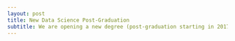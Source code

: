 ```yaml
---
layout: post
title: New Data Science Post-Graduation
subtitle: We are opening a new degree (post-graduation starting in 2017) at <a href="http://ciencias.ulisboa.pt">Faculdade de Ciências da Universidade de Lisboa</a> on <a href="http://datascience.campus.ciencias.ulisboa.pt/">Data Science</a>. I am a member of the coordinating commission and will be strongly engaged with it.
---
```

